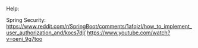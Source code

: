Help:

Spring Security:
https://www.reddit.com/r/SpringBoot/comments/1afqizl/how_to_implement_user_authorization_and/kocs7dj/
https://www.youtube.com/watch?v=oeni_9g7too

